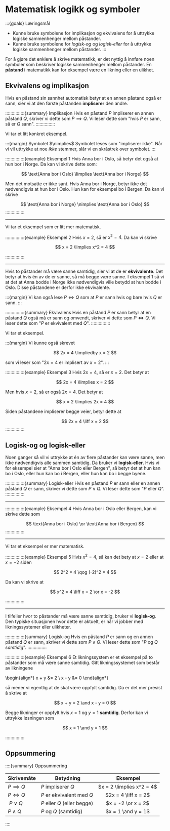 # Matematisk logikk og symboler


:::{goals} Læringsmål
* Kunne bruke symbolene for implikasjon og ekvivalens for å uttrykke logiske sammenhenger mellom påstander.
* Kunne bruke symbolene for *logisk-og* og *logisk-eller* for å uttrykke logiske sammenhenger mellom påstander.
:::

For å gjøre det enklere å skrive matematikk, er det nyttig å innføre noen symboler som beskriver logiske sammenhenger mellom påstander. En **påstand** i matematikk kan for eksempel være en likning eller en ulikhet. 


## Ekvivalens og implikasjon
Hvis en påstand sin sannhet automatisk betyr at en annen påstand også er sann, sier vi at den første påstanden **impliserer** den andre. 


:::::::::::::::{summary} Implikasjon
Hvis en påstand $P$ impliserer en annen påstand $Q$, skriver vi dette som $P \implies Q$. Vi leser dette som "hvis $P$ er sann, så er $Q$ sann". 
:::::::::::::::


Vi tar et litt konkret eksempel. 


:::{margin} Symbolet $\nimplies$
Symbolet leses som "impliserer ikke". Når vi vil uttrykke at noe *ikke* stemmer, slår vi en skråstrek over symbolet.
:::

:::::::::::::::{example} Eksempel 1
Hvis Anna bor i Oslo, så betyr det også at hun bor i Norge. Da kan vi skrive dette som:

$$
\text{Anna bor i Oslo} \limplies \text{Anna bor i Norge}
$$

Men det motsatte er ikke sant. Hvis Anna bor i Norge, betyr ikke det nødvendigvis at hun bor i Oslo. Hun kan for eksempel bo i Bergen. Da kan vi skrive 

$$
\text{Anna bor i Norge} \nimplies \text{Anna bor i Oslo}
$$
:::::::::::::::

---

Vi tar et eksempel som er litt mer matematisk. 

:::::::::::::::{example} Eksempel 2
Hvis $x = 2$, så er $x^2 = 4$. Da kan vi skrive 

$$
x = 2 \limplies x^2 = 4
$$

:::::::::::::::

---

Hvis to påstander må være sanne samtidig, sier vi at de er **ekvivalente**. Det betyr at hvis én av de er sanne, så må begge være sanne. I eksempel 1 så vi at det at Anna bodde i Norge ikke nødvendigvis ville betydd at hun bodde i Oslo. Disse påstandene er derfor ikke ekvivalente. 

:::{margin}
Vi kan også lese $P \iff Q$ som at $P$ er sann hvis og bare hvis $Q$ er sann.
:::

:::::::::::::::{summary} Ekvivalens
Hvis en påstand $P$ er sann betyr at en påstand $Q$ også må er sann og omvendt, skriver vi dette som $P \iff Q$. Vi leser dette som "$P$ er ekvivalent med $Q$". 
:::::::::::::::

Vi tar et eksempel.

:::{margin}
Vi kunne også skrevet 

$$
2x = 4 \limpliedby x = 2
$$

som vi leser som "$2x = 4$ er implisert av $x = 2$". 
:::

:::::::::::::::{example} Eksempel 3
Hvis $2x = 4$, så er $x = 2$. Det betyr at 

$$
2x = 4 \limplies x = 2
$$

Men hvis $x = 2$, så er også $2x = 4$. Det betyr at 

$$
x = 2 \limplies 2x = 4
$$

Siden påstandene impliserer begge veier, betyr dette at 

$$
2x = 4 \liff x = 2
$$
:::::::::::::::



## Logisk-og og logisk-eller

Noen ganger så vil vi uttrykke at én av flere påstander kan være sanne, men ikke nødvendigvis alle sammen samtidig. Da bruker vi **logisk-eller**. Hvis vi for eksempel sier at "Anna bor i Oslo eller Bergen", så betyr det at hun kan bo i Oslo, eller hun kan bo i Bergen, eller hun kan bo i begge byene. 

:::::::::::::::{summary} Logisk-eller
Hvis en påstand $P$ er sann eller en annen påstand $Q$ er sann, skriver vi dette som $P \lor Q$. Vi leser dette som "$P$ eller $Q$". 
:::::::::::::::


---

:::::::::::::::{example} Eksempel 4
Hvis Anna bor i Oslo eller Bergen, kan vi skrive dette som 

$$
\text{Anna bor i Oslo} \or \text{Anna bor i Bergen}
$$
:::::::::::::::

---

Vi tar et eksempel er mer matematisk.

:::::::::::::::{example} Eksempel 5
Hvis $x^2 = 4$, så kan det bety at $x = 2$ eller at $x = -2$ siden 

$$
2^2 = 4 \qog (-2)^2 = 4
$$

Da kan vi skrive at 

$$
x^2 = 4 \liff x = 2 \or x = -2
$$

:::::::::::::::


---


I tilfeller hvor to påstander må være sanne samtidig, bruker vi **logisk-og**. Den typiske situasjonen hvor dette er aktuelt, er når vi jobber med likningssystemer eller ulikheter. 


:::::::::::::::{summary} Logisk-og
Hvis en påstand $P$ er sann og en annen påstand $Q$ er sann, skriver vi dette som $P \land Q$. Vi leser dette som "$P$ og $Q$ *samtidig*". 
:::::::::::::::

:::::::::::::::{example} Eksempel 6
Et likningssystem er et eksempel på to påstander som må være sanne samtidig. Gitt likningssystemet som består av likningene

\begin{align*}
x + y &= 2 \\
x - y &= 0
\end{align*}

så mener vi egentlig at de skal være oppfylt samtidig. Da er det mer presist å skrive at 

$$
x + y = 2 \and x - y = 0
$$

Begge likninger er oppfylt hvis $x = 1$ og $y = 1$ **samtidig**. Derfor kan vi uttrykke løsningen som

$$
x = 1 \and y = 1
$$

:::::::::::::::



## Oppsummering

::::{summary} Oppsummering

| Skrivemåte | Betydning | Eksempel |
|---|---|:---:|
| $P \implies Q$ | $P$ impliserer $Q$ | $x = 2 \limplies x^2 = 4$ | 
| $P \iff Q$ | $P$ er ekvivalent med $Q$ | $2x = 4 \liff x = 2$ |
| $P \lor Q$ | $P$ eller $Q$ (eller begge) | $x = -2 \or x = 2$ |
| $P \land Q$ | $P$ og $Q$ (samtidig) | $x = 1 \and y = 1$ |
::::